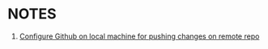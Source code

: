 # NOTES

1. [Configure Github on local machine for pushing changes on remote repo](./github-local-setup.md)
